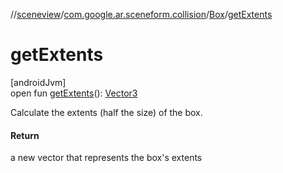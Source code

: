 //[sceneview](../../../index.md)/[com.google.ar.sceneform.collision](../index.md)/[Box](index.md)/[getExtents](get-extents.md)

# getExtents

[androidJvm]\
open fun [getExtents](get-extents.md)(): [Vector3](../../com.google.ar.sceneform.math/-vector3/index.md)

Calculate the extents (half the size) of the box.

#### Return

a new vector that represents the box's extents
